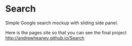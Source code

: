 Search
======

Simple Google search mockup with sliding side panel.

Here is the pages site so that you can see the final project http://andrewheaney.github.io/Search
